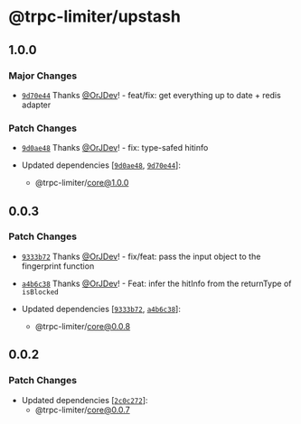 # @trpc-limiter/upstash

## 1.0.0

### Major Changes

- [`9d70e44`](https://github.com/OrJDev/trpc-limiter/commit/9d70e44d0b52a5d9f658fb3b7a0d734f791377f7) Thanks [@OrJDev](https://github.com/OrJDev)! - feat/fix: get everything up to date + redis adapter

### Patch Changes

- [`9d0ae48`](https://github.com/OrJDev/trpc-limiter/commit/9d0ae48654b9f9a7fcd88396a87af7175c129c22) Thanks [@OrJDev](https://github.com/OrJDev)! - fix: type-safed hitinfo

- Updated dependencies [[`9d0ae48`](https://github.com/OrJDev/trpc-limiter/commit/9d0ae48654b9f9a7fcd88396a87af7175c129c22), [`9d70e44`](https://github.com/OrJDev/trpc-limiter/commit/9d70e44d0b52a5d9f658fb3b7a0d734f791377f7)]:
  - @trpc-limiter/core@1.0.0

## 0.0.3

### Patch Changes

- [`9333b72`](https://github.com/OrJDev/trpc-limiter/commit/9333b726a8408be1082cad91e194d312176d8112) Thanks [@OrJDev](https://github.com/OrJDev)! - fix/feat: pass the input object to the fingerprint function

- [`a4b6c38`](https://github.com/OrJDev/trpc-limiter/commit/a4b6c38c9a3a04f042dd5a7b7b20af710ec4801f) Thanks [@OrJDev](https://github.com/OrJDev)! - Feat: infer the hitInfo from the returnType of `isBlocked`

- Updated dependencies [[`9333b72`](https://github.com/OrJDev/trpc-limiter/commit/9333b726a8408be1082cad91e194d312176d8112), [`a4b6c38`](https://github.com/OrJDev/trpc-limiter/commit/a4b6c38c9a3a04f042dd5a7b7b20af710ec4801f)]:
  - @trpc-limiter/core@0.0.8

## 0.0.2

### Patch Changes

- Updated dependencies [[`2c0c272`](https://github.com/OrJDev/trpc-limiter/commit/2c0c2727a6922f77e1734bd517fa685ae33d7224)]:
  - @trpc-limiter/core@0.0.7
